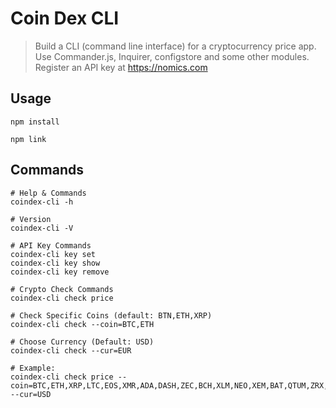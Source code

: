 # Coin Dex CLI

> Build a CLI (command line interface) for a cryptocurrency price app. 
> Use Commander.js, Inquirer, configstore and some other modules.
> Register an API key at https://nomics.com

## Usage

```
npm install

npm link
```

## Commands

```
# Help & Commands
coindex-cli -h

# Version
coindex-cli -V

# API Key Commands
coindex-cli key set
coindex-cli key show
coindex-cli key remove

# Crypto Check Commands
coindex-cli check price

# Check Specific Coins (default: BTN,ETH,XRP)
coindex-cli check --coin=BTC,ETH

# Choose Currency (Default: USD)
coindex-cli check --cur=EUR

# Example:
coindex-cli check price --coin=BTC,ETH,XRP,LTC,EOS,XMR,ADA,DASH,ZEC,BCH,XLM,NEO,XEM,BAT,QTUM,ZRX,OMG  --cur=USD
